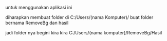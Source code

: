 untuk menggunakan aplikasi ini


diharapkan membuat folder di C:/Users/(nama Komputer)/ buat folder bernama RemoveBg dan hasil

jadi folder nya begini kira kira C:/Users/(nama komputer)/RemoveBg/Hasil

